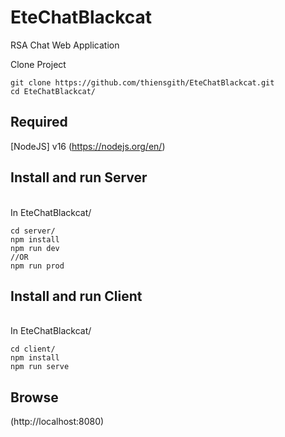 # EteChatBlackcat
RSA Chat Web Application

Clone Project
```
git clone https://github.com/thiensgith/EteChatBlackcat.git
cd EteChatBlackcat/
```

## Required
 [NodeJS] v16 (https://nodejs.org/en/)

## Install and run Server
</br>
In EteChatBlackcat/
</br>

```
cd server/
npm install
npm run dev
//OR
npm run prod
```

## Install and run Client
</br>
In EteChatBlackcat/
</br>

```
cd client/
npm install
npm run serve
```

## Browse
(http://localhost:8080)
